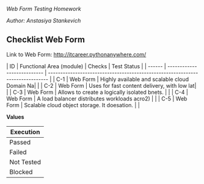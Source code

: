 *Web Form Testing Homework* 

*Author: Anstasiya Stankevich*

## Checklist Web Form

Link to Web Form: http://itcareer.pythonanywhere.com/ 

| ID     | Functional Area (module)    | Checks                                       | Test Status                     |
| ------ | --------------------------- | ------------------------------------------------------------------------------ |
| C-1    | Web Form                    | Highly available and scalable cloud Domain Na|                                 |
| C-2    | Web Form                    | Uses for fast  content delivery, with low lat|                                 |
| C-3    | Web Form                    | Allows to create a logically isolated bnets. |                                 |
| C-4    | Web Form                    | A load balancer distributes workloads acro2) |                                 |
| C-5    | Web Form                    | Scalable cloud object storage. It doesation. |                                 |


**Values** 


| Execution       |                                                  
| --------------- |
| Passed          |              
| Failed          |                                     
| Not Tested      |                                                   
| Blocked         | 
           



